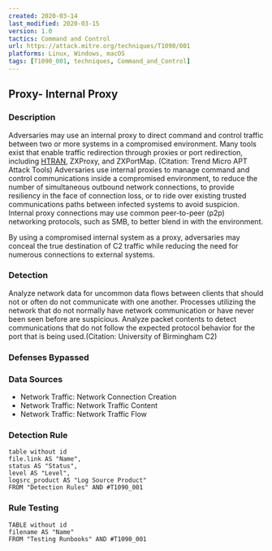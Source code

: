 ```yaml
---
created: 2020-03-14
last_modified: 2020-03-15
version: 1.0
tactics: Command and Control
url: https://attack.mitre.org/techniques/T1090/001
platforms: Linux, Windows, macOS
tags: [T1090_001, techniques, Command_and_Control]
---
```


## Proxy- Internal Proxy

### Description

Adversaries may use an internal proxy to direct command and control traffic between two or more systems in a compromised environment. Many tools exist that enable traffic redirection through proxies or port redirection, including [HTRAN](https://attack.mitre.org/software/S0040), ZXProxy, and ZXPortMap. (Citation: Trend Micro APT Attack Tools) Adversaries use internal proxies to manage command and control communications inside a compromised environment, to reduce the number of simultaneous outbound network connections, to provide resiliency in the face of connection loss, or to ride over existing trusted communications paths between infected systems to avoid suspicion. Internal proxy connections may use common peer-to-peer (p2p) networking protocols, such as SMB, to better blend in with the environment.

By using a compromised internal system as a proxy, adversaries may conceal the true destination of C2 traffic while reducing the need for numerous connections to external systems.

### Detection

Analyze network data for uncommon data flows between clients that should not or often do not communicate with one another. Processes utilizing the network that do not normally have network communication or have never been seen before are suspicious. Analyze packet contents to detect communications that do not follow the expected protocol behavior for the port that is being used.(Citation: University of Birmingham C2)

### Defenses Bypassed



### Data Sources

  - Network Traffic: Network Connection Creation
  -  Network Traffic: Network Traffic Content
  -  Network Traffic: Network Traffic Flow
### Detection Rule

```dataview
table without id
file.link AS "Name",
status AS "Status",
level AS "Level",
logsrc_product AS "Log Source Product"
FROM "Detection Rules" AND #T1090_001
```

### Rule Testing

```dataview
TABLE without id
filename AS "Name"
FROM "Testing Runbooks" AND #T1090_001
```
